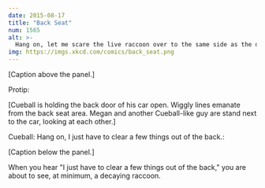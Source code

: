 ```yaml
---
date: 2015-08-17
title: "Back Seat"
num: 1565
alt: >-
  Hang on, let me scare the live raccoon over to the same side as the dead one.
img: https://imgs.xkcd.com/comics/back_seat.png
---
```

[Caption above the panel.]

Protip:

[Cueball is holding the back door of his car open. Wiggly lines emanate from the back seat area. Megan and another Cueball-like guy are stand next to the car, looking at each other.]

Cueball: Hang on, I just have to clear a few things out of the back.:

[Caption below the panel.]

When you hear "I just have to clear a few things out of the back," you are about to see, at minimum, a decaying raccoon.